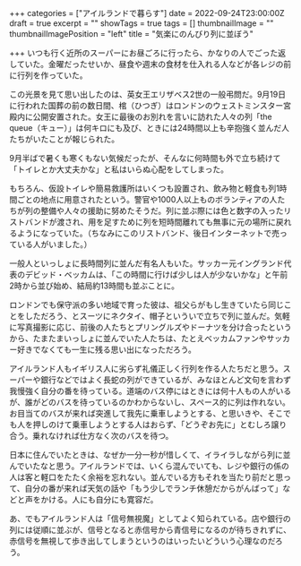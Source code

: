 +++
categories = ["アイルランドで暮らす"]
date = 2022-09-24T23:00:00Z
draft = true
excerpt = ""
showTags = true
tags = []
thumbnailImage = ""
thumbnailImagePosition = "left"
title = "気楽にのんびり列に並ぼう"

+++
いつも行く近所のスーパーにお昼ごろに行ったら、かなりの人でごった返していた。金曜だったせいか、昼食や週末の食材を仕入れる人などが各レジの前に行列を作っていた。

この光景を見て思い出したのは、英女王エリザベス2世の一般弔問だ。9月19日に行われた国葬の前の数日間、棺（ひつぎ）はロンドンのウェストミンスター宮殿内に公開安置された。女王に最後のお別れを言いに訪れた人々の列「the queue（キュー）」は何キロにも及び、ときには24時間以上も辛抱強く並んだ人たちがいたことが報じられた。

9月半ばで暑くも寒くもない気候だったが、そんなに何時間も外で立ち続けて「トイレとか大丈夫かな」と私はいらぬ心配をしてしまった。

もちろん、仮設トイレや簡易救護所はいくつも設置され、飲み物と軽食も列1時間ごとの地点に用意されたという。警官や1000人以上ものボランティアの人たちが列の整備や人々の援助に努めたそうだ。列に並ぶ際には色と数字の入ったリストバンドが渡され、用を足すために列を短時間離れても無事に元の場所に戻れるようになっていた。（ちなみにこのリストバンド、後日インターネットで売っている人がいました。）

一般人といっしょに長時間列に並んだ有名人もいた。サッカー元イングランド代表のデビッド・ベッカムは、「この時間に行けば少しは人が少ないかな」と午前2時から並び始め、結局約13時間も並ぶことに。

ロンドンでも保守派の多い地域で育った彼は、祖父らがもし生きていたら同じことをしただろう、とスーツにネクタイ、帽子といういで立ちで列に並んだ。気軽に写真撮影に応じ、前後の人たちとプリングルズやドーナツを分け合ったというから、たまたまいっしょに並んでいた人たちは、たとえベッカムファンやサッカー好きでなくても一生に残る思い出になっただろう。

アイルランド人もイギリス人に劣らず礼儀正しく行列を作る人たちだと思う。スーパーや銀行などではよく長蛇の列ができているが、みなほとんど文句を言わず我慢強く自分の番を待っている。道端のバス停にはときには何十人もの人がいるが、誰がどのバスを待っているのかわからないし、スペース的に列は作れない。お目当てのバスが来れば突進して我先に乗車しようとする、と思いきや、そこでも人を押しのけて乗車しようとする人はおらず、「どうぞお先に」とむしろ譲り合う。乗れなければ仕方なく次のバスを待つ。

日本に住んでいたときは、なぜか一分一秒が惜しくて、イライラしながら列に並んでいたなと思う。アイルランドでは、いくら混んでいても、レジや銀行の係の人は客と軽口をたたく余裕を忘れない。並んでいる方もそれを当たり前だと思って、自分の番が来れば天気の話や「もう少しでランチ休憩だからがんばって」などと声をかける。人にも自分にも寛容だ。

あ、でもアイルランド人は「信号無視魔」としてよく知られている。店や銀行の列には従順に並ぶが、信号となると赤信号から青信号になるのが待ちきれずに、赤信号を無視して歩き出してしまうというのはいったいどういう心理なのだろう。